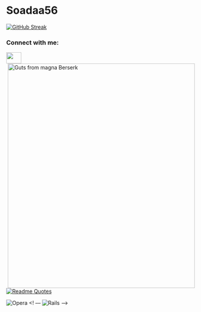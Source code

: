 # Soadaa56

[![GitHub Streak](https://github-readme-streak-stats.herokuapp.com/?user=Soadaa56)](https://git.io/streak-stats)

<h3 align="left">Connect with me:</h3>
<p align="left">
<a href="https://twitter.com/Soadaa56" target="blank"><img align="center" src="https://cdn.jsdelivr.net/npm/simple-icons@3.0.1/icons/twitter.svg" alt="" height="30" width="40" /></a>

  
<img src= "https://i.scdn.co/image/ab67616d0000b27363fa6bdb8915b369c02f52d0" alt="Guts from magna Berserk" width = '500' height = '600' img align = "right">

  
[![Readme Quotes](https://quotes-github-readme.vercel.app/api?type=horizontal&theme=dark)](https://github.com/piyushsuthar/github-readme-quotes)
  
![Opera](https://img.shields.io/badge/Opera-FF1B2D?style=for-the-badge&logo=Opera&logoColor=white)
<! –– ![Rails](https://img.shields.io/badge/rails-%23CC0000.svg?style=for-the-badge&logo=ruby-on-rails&logoColor=white) -->
